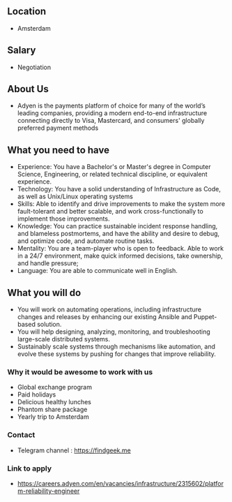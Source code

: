 ## Location

* Amsterdam

## Salary

* Negotiation 

## About Us

* Adyen is the payments platform of choice for many of the world’s leading companies, providing a modern end-to-end infrastructure connecting directly to Visa, Mastercard, and consumers' globally preferred payment methods

## What you need to have

- Experience: You have a Bachelor's or Master's degree in Computer Science, Engineering, or related technical discipline, or equivalent experience.
- Technology: You have a solid understanding of Infrastructure as Code, as well as Unix/Linux operating systems
- Skills: Able to identify and drive improvements to make the system more fault-tolerant and better scalable, and work cross-functionally to implement those improvements.
- Knowledge: You can practice sustainable incident response handling, and blameless postmortems, and have the ability and desire to debug, and optimize code, and automate routine tasks.
- Mentality: You are a team-player who is open to feedback. Able to work in a 24/7 environment, make quick informed decisions, take ownership, and handle pressure;
- Language: You are able to communicate well in English.

## What you will do

- You will work on automating operations, including infrastructure changes and releases by enhancing our existing Ansible and Puppet-based solution.
- You will help designing, analyzing, monitoring, and troubleshooting large-scale distributed systems.
- Sustainably scale systems through mechanisms like automation, and evolve these systems by pushing for changes that improve reliability.

### Why it would be awesome to work with us

* Global exchange program
* Paid holidays
* Delicious healthy lunches
* Phantom share package
* Yearly trip to Amsterdam

### Contact

* Telegram channel : https://findgeek.me

### Link to apply

* https://careers.adyen.com/en/vacancies/infrastructure/2315602/platform-reliability-engineer
